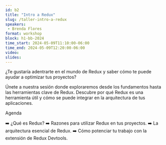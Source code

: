 ```yaml
---
id: b2
title: "Intro a Redux"
slug: /taller-intro-a-redux
speakers:
 - Brenda Flores
format: workshop
block: h1-bb-2024
time_start: 2024-05-09T11:10:00-06:00
time_end: 2024-05-09T12:20:00-06:00
video:
slides:
---
```


¿Te gustaría adentrarte en el mundo de Redux y saber cómo te puede ayudar a optimizar tus proyectos?

Únete a nuestra sesión donde exploraremos desde los fundamentos hasta las herramientas clave de Redux. Descubre por qué Redux es una herramienta útil y cómo se puede integrar en la arquitectura de tus aplicaciones.

Agenda

➡️ ¿Qué es Redux?
➡️  Razones para utilizar Redux en tus proyectos.
➡️ La arquitectura esencial de Redux.
➡️ Cómo potenciar tu trabajo con la extensión de Redux Devtools.
